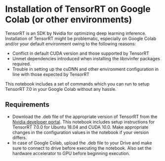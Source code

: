 # Installation of TensorRT on Google Colab (or other environments)

TensorRT is an SDK by Nvidia for optimizing deep learning inference. Installation of TensorRT might be problematic, especially on Google Colab and/or your default environment owing to the following reasons:

- Conflict in default CUDA version and those supported by TensorRT
- Unmet dependencies introduced when installing the libnvinfer packages required.
- Trouble in setting up the cuDNN and other environment configuration in line with those expected by TensorRT

This notebook includes a set of commands which you can run to setup TensorRT 7.0 in your Google Colab without any hassle.

## Requirements

- Download the .deb file of the appropriate version of TensorRT from the [Nvidia developer portal](https://developer.nvidia.com/nvidia-tensorrt-7x-download). This notebook includes setup instructions for TensorRT 7.0.0 for Ubuntu 18.04 and CUDA 10.0. Make appropriate changes in the configuration values in the notebook if your version differs.
- In case of Google Colab, upload the .deb file to your Drive and make sure to connect to drive before executing the notebook. Also set the hardware accelerator to GPU before beginning execution.
